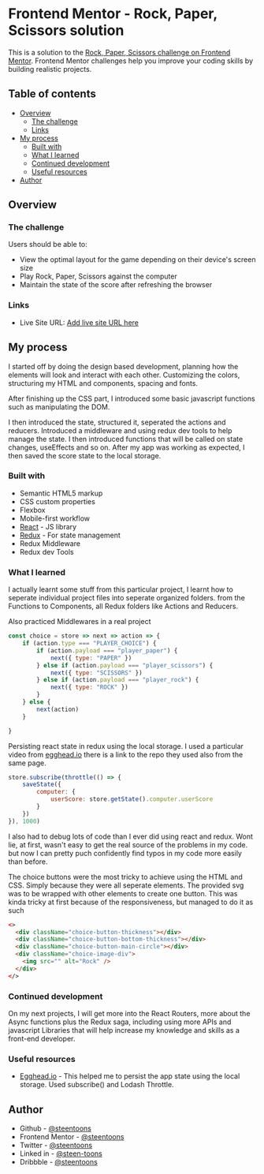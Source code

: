 # Frontend Mentor - Rock, Paper, Scissors solution

This is a solution to the [Rock, Paper, Scissors challenge on Frontend Mentor](https://www.frontendmentor.io/challenges/rock-paper-scissors-game-pTgwgvgH). Frontend Mentor challenges help you improve your coding skills by building realistic projects. 

## Table of contents

- [Overview](#overview)
  - [The challenge](#the-challenge)
  - [Links](#links)
- [My process](#my-process)
  - [Built with](#built-with)
  - [What I learned](#what-i-learned)
  - [Continued development](#continued-development)
  - [Useful resources](#useful-resources)
- [Author](#author)

## Overview

### The challenge

Users should be able to:

- View the optimal layout for the game depending on their device's screen size
- Play Rock, Paper, Scissors against the computer
- Maintain the state of the score after refreshing the browser

### Links
- Live Site URL: [Add live site URL here](https://steentoons.github.io/rock-paper-scissors/)

## My process
I started off by doing the design based development, planning how the elements will look and interact with each other. Customizing the colors, structuring my HTML and components, spacing and fonts.

After finishing up the CSS part, I introduced some basic javascript functions such as manipulating the DOM.

I then introduced the state, structured it, seperated the actions and reducers. Introduced a middleware and using redux dev tools to help manage the state. I then introduced functions that will be called on state changes, useEffects and so on. After my app was working as expected, I then saved the score state to the local storage.

### Built with

- Semantic HTML5 markup
- CSS custom properties
- Flexbox
- Mobile-first workflow
- [React](https://reactjs.org/) - JS library
- [Redux](https://redux.js.org/) - For state management
- Redux Middleware
- Redux dev Tools

### What I learned

I actually learnt some stuff from this particular project, I learnt how to seperate individual project files into seperate organized folders. from the Functions to Components, all Redux folders like Actions and Reducers.

Also practiced Middlewares in a real project 

```js
const choice = store => next => action => {
    if (action.type === "PLAYER_CHOICE") {
        if (action.payload === "player_paper") {
            next({ type: "PAPER" })
        } else if (action.payload === "player_scissors") {
            next({ type: "SCISSORS" })
        } else if (action.payload === "player_rock") {
            next({ type: "ROCK" })
        }
    } else {
        next(action)
    }

}
```

Persisting react state in redux using the local storage. I used a particular video from [egghead.io](https://egghead.io/lessons/javascript-redux-persisting-the-state-to-the-local-storage) there is a link to the repo they used also from the same page.

```js
store.subscribe(throttle(() => {
    saveState({
        computer: {
            userScore: store.getState().computer.userScore
        }
    })
}), 1000)
```

I also had to debug lots of code than I ever did using react and redux. Wont lie, at first, wasn't easy to get the real source of the problems in my code. but now I can pretty puch confidently find typos in my code more easily than before.

The choice buttons were the most tricky to achieve using the HTML and CSS. Simply because they were all seperate elements. The provided svg was to be wrapped with other elements to create one button. This was kinda tricky at first because of the responsiveness, but managed to do it as such 

```html
<>
  <div className="choice-button-thickness"></div>
  <div className="choice-button-bottom-thickness"></div>
  <div className="choice-button-main-circle"></div>
  <div className="choice-image-div">
    <img src="" alt="Rock" />
  </div>
</>
```

### Continued development
On my next projects, I will get more into the React Routers, more about the Async functions plus the Redux saga, including using more APIs and javascript Libraries that will help increase my knowledge and skills as a front-end developer.

### Useful resources

- [Egghead.io](https://egghead.io/lessons/javascript-redux-persisting-the-state-to-the-local-storage) - This helped me to persist the app state using the local storage. Used subscribe() and Lodash Throttle.

## Author

- Github - [@steentoons](https://github.com/Steentoons)
- Frontend Mentor - [@steentoons](https://www.frontendmentor.io/profile/steentoons)
- Twitter - [@steentoons](https://www.twitter.com/steentoons)
- Linked in - [@steen-toons](https://www.linkedin.com/in/steen-toons)
- Dribbble - [@steentoons](https://dribbble.com/Steentoons/)

